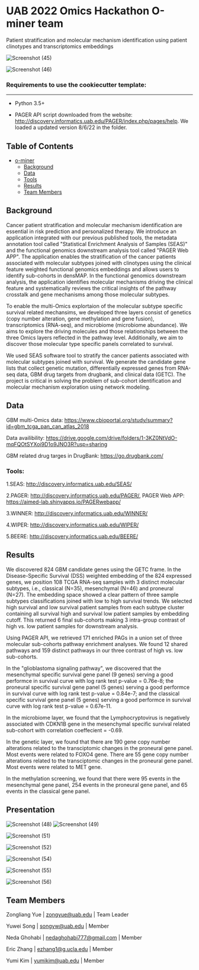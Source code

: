 # UAB 2022 Omics Hackathon O-miner team

Patient stratification and molecular mechanism identification using patient clinotypes and transcriptomics embeddings



![Screenshot (45)](https://user-images.githubusercontent.com/89701701/183282400-835f77a0-ec7d-4769-afd0-d3557973747b.png)



![Screenshot (46)](https://user-images.githubusercontent.com/89701701/183282500-e0568e81-413d-410e-9234-51e83a2500f7.png)



### Requirements to use the cookiecutter template:
-----------
 
 - Python 3.5+
 
 - PAGER API script downloaded from the website: http://discovery.informatics.uab.edu/PAGER/index.php/pages/help. We loaded a updated version 8/6/22 in the folder.
 
## Table of Contents
- [o-miner](#o-miner)
    - [Background](#background)
    - [Data](#data)
    - [Tools](#tools)
    - [Results](#results)
    - [Team Members](#team-members)
	
## Background

Cancer patient stratification and molecular mechanism identification are essential in risk prediction and personalized therapy. We introduce an application integrated with our previous published tools, the metadata annotation tool called "Statistical Enrichment Analysis of Samples (SEAS)" and the functional genomics downstream analysis tool called "PAGER Web APP". The application enables the stratification of the cancer patients associated with molecular subtypes joined with clinotypes using the clinical feature weighted functional genomics embeddings and allows users to identify sub-cohorts in densMAP. In the functional genomics downstream analysis, the application identifies molecular mechanisms driving the clinical feature and systematically reviews the critical insights of the pathway crosstalk and gene mechanisms among those molecular subtypes.

To enable the multi-Omics explortaion of the molecular subtype specific survival related mechansims, we developed three layers consist of genetics (copy number alteration, gene methylation and gene fusion), transcriptomics (RNA-seq), and microbiome (microbiome abundance). We aims to explore the driving molecules and those relationships between the three Omics layers reflected in the pathway level. Additionally, we aim to discover those molecular type specific panels correlated to survival.

We used SEAS software tool to stratify the cancer patients associated with molecular subtypes joined with survival. We generate the candidate gene lists that collect genetic mutation, differentially expressed genes from RNA-seq data, GBM drug targets from drugbank, and clinical data (GETC).
The project is critical in solving the problem of sub-cohort identification and molecular mechanism exploration using network modeling. 

## Data

GBM multi-Omics data: https://www.cbioportal.org/study/summary?id=gbm_tcga_pan_can_atlas_2018

Data availibility: https://drive.google.com/drive/folders/1-3KZ0NtVdO-mqFQOtSYXoi9D1o9JNO3R?usp=sharing

GBM related drug targes in DrugBank: 
https://go.drugbank.com/

### Tools:

1.SEAS: http://discovery.informatics.uab.edu/SEAS/

2.PAGER: http://discovery.informatics.uab.edu/PAGER/,  PAGER Web APP: https://aimed-lab.shinyapps.io/PAGERwebapp/

3.WINNER: http://discovery.informatics.uab.edu/WINNER/

4.WIPER: http://discovery.informatics.uab.edu/WIPER/

5.BEERE: http://discovery.informatics.uab.edu/BEERE/

## Results

We discovered 824 GBM candidate genes using the GETC frame. In the Disease-Specific Survival (DSS) weighted embedding of the 824 expressed genes, we position 108 TCGA RNA-seq samples with 3 distinct molecular subtypes, i.e., classical (N=35), mesenchymal (N=46) and proneural (N=27). The embedding space showed a clear pattern of three sample subtypes classifications joined with low to high survival trends. We selected high survival and low survival patient samples from each subtype cluster containing all survival high and survival low patient samples by embedding cutoff. This returned 6 final sub-cohorts making 3 intra-group contrast of high vs. low patient samples for downstream analysis. 

Using PAGER API, we retrieved 171 enriched PAGs in a union set of three molecular sub-cohorts pathway enrichment analyses. We found 12 shared pathways and 159 distinct pathways in our three contrast of high vs. low sub-cohorts.  

In the "glioblastoma signaling pathway", we discovered that the mesenchymal specific survival gene panel (9 genes) serving a good performce in survival curve with log rank test p-value = 0.76e-8; the proneural specific survival gene panel (5 genes) serving a good performce in survival curve with log rank test p-value = 0.84e-7; and the classical specific survival gene panel (5 genes) serving a good performce in survival curve with log rank test p-value = 0.67e-11.

In the microbiome layer, we found that the Lymphocryptovirus is negatively associated with CDKN1B gene in the mesenchymal specific survival related sub-cohort with correlation coeffecient = -0.69. 

In the genetic layer, we found that there are 190 gene copy number alterations related to the transciptomic changes in the proneural gene panel. Most events were related to FOXO4 gene. There are 55 gene copy number alterations related to  the transciptomic changes in the proneural gene panel. Most events were related to  MET gene.

In the methylation screening, we found that there were 95 events in the mesenchymal gene panel, 254 events in the proneural gene panel, and 65 events in the classical gene panel.

## Presentation

![Screenshot (48)](https://user-images.githubusercontent.com/89701701/188876644-cebbe873-87b5-4af7-88c4-9de35aeef111.png)
![Screenshot (49)](https://user-images.githubusercontent.com/89701701/188876703-de4c46fe-b397-4b57-aab7-c5fac2d388cf.png)

![Screenshot (51)](https://user-images.githubusercontent.com/89701701/188876768-5667e0ce-d2ec-4994-90d5-4aa50325938d.png)

![Screenshot (52)](https://user-images.githubusercontent.com/89701701/188876821-6dbc785e-4112-48f3-ba6b-be5c5f6dfa57.png)

![Screenshot (54)](https://user-images.githubusercontent.com/89701701/188876848-ad8959f8-1fd6-4a5d-b7cf-aaf56b2652df.png)

![Screenshot (55)](https://user-images.githubusercontent.com/89701701/188876893-0bd482da-c192-427d-b74e-d301650f8f1f.png)

![Screenshot (56)](https://user-images.githubusercontent.com/89701701/188876954-ba9dec2d-5d04-4ee4-ad76-29793374ff3c.png)



## Team Members

Zongliang Yue | zongyue@uab.edu | Team Leader  

Yuwei Song | songyw@uab.edu | Member

Neda Ghohabi | nedaghohabi777@gmail.com | Member

Eric Zhang | ezhang1@g.ucla.edu | Member

Yumi Kim | yumikim@uab.edu | Member
